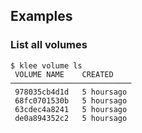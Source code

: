 ## Examples
### List all volumes

```console
$ klee volume ls
 VOLUME NAME    CREATED
───────────────────────────
 978035cb4d1d   5 hoursago
 68fc0701530b   5 hoursago
 63cdec4a8241   5 hoursago
 de0a894352c2   5 hoursago
```
